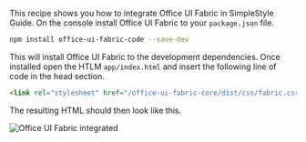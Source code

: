 This recipe shows you how to integrate Office UI Fabric in SimpleStyle Guide. On the console install Office UI Fabric to your `package.json` file.

```sh
npm install office-ui-fabric-code --save-dev
```

This will install Office UI Fabric to the development dependencies. Once installed open the HTLM `app/index.html` and insert the following line of code in the head section.

```html
<link rel="stylesheet" href="/office-ui-fabric-core/dist/css/fabric.css" type="text/css">
```

The resulting HTML should then look like this.

![Office UI Fabric integrated](https://github.com/StfBauer/generator-simplestyle/wiki/assets/05-office-ui-fabric-integration.png)